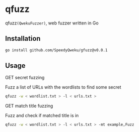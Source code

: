 # qfuzz

qfuzz`(QwekuFuzzer)`, web fuzzer written in Go

## Installation

```bash
go install github.com/SpeedyQweku/gfuzz@v0.0.1
```

## Usage

GET secret fuzzing

Fuzz a list of URLs with the wordlists to find some secret

```bash
qfuzz -w < wordlist.txt > -l < urls.txt >
```

GET match title fuzzing

Fuzz and check if matched title is in

```bash
qfuzz -w < wordlist.txt > -l < urls.txt > -mt example,Fuzz
```
